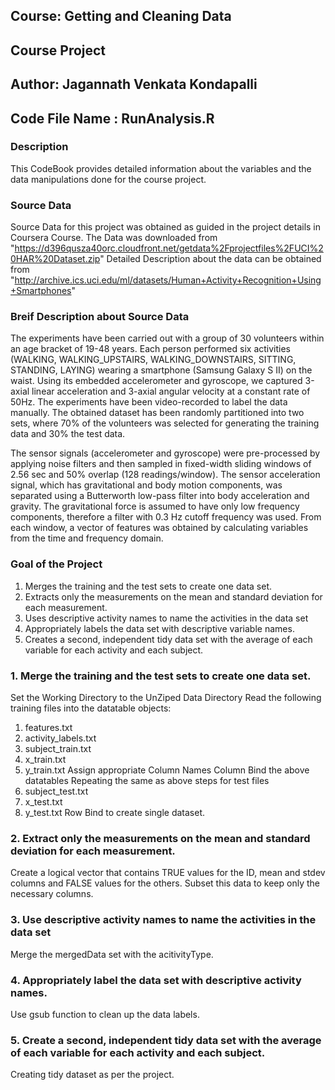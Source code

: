 ## Course: Getting and Cleaning Data
## Course Project
## Author: Jagannath Venkata Kondapalli
## Code File Name : RunAnalysis.R


### Description
This CodeBook provides detailed information about the variables and the data manipulations done for the course project.

### Source Data
Source Data for this project was obtained as guided in the project details in Coursera Course.
The Data was downloaded from "https://d396qusza40orc.cloudfront.net/getdata%2Fprojectfiles%2FUCI%20HAR%20Dataset.zip"
Detailed Description about the data can be obtained from "http://archive.ics.uci.edu/ml/datasets/Human+Activity+Recognition+Using+Smartphones"

### Breif Description about Source Data 
The experiments have been carried out with a group of 30 volunteers within an age bracket of 19-48 years. Each person performed six activities (WALKING, WALKING_UPSTAIRS, WALKING_DOWNSTAIRS, SITTING, STANDING, LAYING) wearing a smartphone (Samsung Galaxy S II) on the waist. Using its embedded accelerometer and gyroscope, we captured 3-axial linear acceleration and 3-axial angular velocity at a constant rate of 50Hz. The experiments have been video-recorded to label the data manually. The obtained dataset has been randomly partitioned into two sets, where 70% of the volunteers was selected for generating the training data and 30% the test data. 

The sensor signals (accelerometer and gyroscope) were pre-processed by applying noise filters and then sampled in fixed-width sliding windows of 2.56 sec and 50% overlap (128 readings/window). The sensor acceleration signal, which has gravitational and body motion components, was separated using a Butterworth low-pass filter into body acceleration and gravity. The gravitational force is assumed to have only low frequency components, therefore a filter with 0.3 Hz cutoff frequency was used. From each window, a vector of features was obtained by calculating variables from the time and frequency domain.

### Goal of the Project
1. Merges the training and the test sets to create one data set.
2. Extracts only the measurements on the mean and standard deviation for each measurement. 
3. Uses descriptive activity names to name the activities in the data set
4. Appropriately labels the data set with descriptive variable names. 
5. Creates a second, independent tidy data set with the average of each variable for each activity and each subject. 

### 1. Merge the training and the test sets to create one data set.
Set the Working Directory to the UnZiped Data Directory
Read the following training files into the datatable objects:
1. features.txt
2. activity_labels.txt
3. subject_train.txt
4. x_train.txt
5. y_train.txt
Assign appropriate Column Names
Column Bind the above datatables
Repeating the same as above steps for test files
1. subject_test.txt
2. x_test.txt
3. y_test.txt
Row Bind to create single dataset.

### 2. Extract only the measurements on the mean and standard deviation for each measurement. 
Create a logical vector that contains TRUE values for the ID, mean and stdev columns and FALSE values for the others.
Subset this data to keep only the necessary columns.

### 3. Use descriptive activity names to name the activities in the data set
Merge the mergedData set with the acitivityType.

### 4. Appropriately label the data set with descriptive activity names.
Use gsub function to clean up the data labels.

### 5. Create a second, independent tidy data set with the average of each variable for each activity and each subject. 
Creating tidy dataset as per the project.
